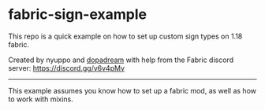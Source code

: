 # fabric-sign-example
This repo is a quick example on how to set up custom sign types on 1.18 fabric.

Created by nyuppo and [dopadream](https://github.com/dopadream) with help from the Fabric discord server: https://discord.gg/v6v4pMv

---

This example assumes you know how to set up a fabric mod, as well as how to work with mixins.
